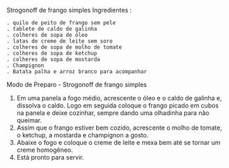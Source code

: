 Strogonoff de frango simplesIngredientes : 	. quilo de peito de frango sem pele	. tablete de caldo de galinha	. colheres de sopa de óleo	. latas de creme de leite sem soro	. colheres de sopa de molho de tomate	. colheres de sopa de ketchup	. colheres de sopa de mostarda	. Champignon	. Batata palha e arroz branco para acompanharModo de Preparo - Strogonoff de frango simples1. Em uma panela a fogo médio, acrescente o óleo e o caldo de galinha e, dissolva o caldo. Logo em seguida coloque o frango picado em cubos na panela e deixe cozinhar, sempre dando uma olhadinha para não queimar.2. Assim que o frango estiver bem cozido, acrescente o molho de tomate, o ketchup, a mostarda e champignon a gosto.3. Abaixe o fogo e coloque o creme de leite e mexa bem até se tornar um creme homogêneo.4. Está pronto para servir.
